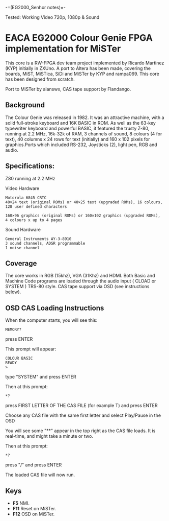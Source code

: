 -=(EG2000_Senhor notes)=-

Tested: Working Video 720p, 1080p & Sound

# EACA EG2000 Colour Genie FPGA implementation for MiSTer

This core is a RW-FPGA dev team project implemented by Ricardo Martinez (KYP) initially in ZXUno.
A port to Altera has been made, covering the boards, MiST, MiSTica, SiDi and MiSTer by KYP and rampa069.
This core has been designed from scratch.

Port to MiSTer by alanswx, CAS tape support by Flandango.

## Background

The Colour Genie was released in 1982.  It was an attractive machine, with a solid 
full-stroke keyboard and 16K BASIC in ROM. 
As well as the 63-key typewriter keyboard and powerful BASIC, it featured the 
trusty Z-80, running at 2.2 MHz, 16k-32k of RAM, 3 channels of sound, 8 colours 
(4 for text), 40 columns x 24 rows for text (initially) and 160 x 102 pixels 
for graphics.Ports which included RS-232, Joysticks (2), light pen, RGB and audio.  

## Specifications:

Z80 running at 2.2 MHz

Video Hardware

    Motorola 6845 CRTC
    40×24 text (original ROMs) or 40×25 text (upgraded ROMs), 16 colours, 
    128 user defined characters
    
    160×96 graphics (original ROMs) or 160×102 graphics (upgraded ROMs), 
    4 colours x up to 4 pages

Sound Hardware

    General Instruments AY-3-8910
    3 sound channels, ADSR programmable
    1 noise channel
 
## Coverage

The core works in RGB (15khz), VGA (31Khz) and HDMI. 
Both Basic and Machine Code programs are loaded through the audio input ( CLOAD or SYSTEM ) TRS-80 style. CAS tape support via OSD (see instructions below). 

## OSD CAS Loading Instructions

When the computer starts, you will see this:

    MEMORY?

press ENTER

This prompt will appear:

    COLOUR BASIC
    READY
    >

type "SYSTEM" and press ENTER

Then at this prompt:

    *?

press FIRST LETTER OF THE CAS FILE (for example T) and press ENTER

Choose any CAS file with the same first letter and select Play/Pause in the OSD

You will see some "**" appear in the top right as the CAS file loads. It is real-time, and might take a minute or two.

Then at this prompt:

    *? 

press "/" and press ENTER

The loaded CAS file will now run.

## Keys
 * **F5** NMI.
 * **F11** Reset on MiSTer.
 * **F12** OSD on MiSTer.
